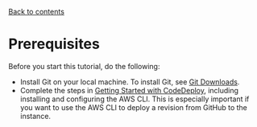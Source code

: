 [Back to contents](index.md)

# Prerequisites<a name="tutorials-github-prerequisites"></a>

Before you start this tutorial, do the following:
+ Install Git on your local machine\. To install Git, see [Git Downloads](http://git-scm.com/downloads)\.
+ Complete the steps in [Getting Started with CodeDeploy](getting-started-codedeploy.md), including installing and configuring the AWS CLI\. This is especially important if you want to use the AWS CLI to deploy a revision from GitHub to the instance\.